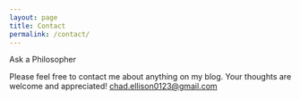 ```yaml
---
layout: page
title: Contact
permalink: /contact/
---
```

Ask a Philosopher

Please feel free to contact me about anything on my blog. Your thoughts are welcome and appreciated!
[chad.ellison0123@gmail.com](:email)

